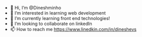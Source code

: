 - 👋 Hi, I’m @Dineshminho
- 👀 I’m interested in learning web development
- 🌱 I’m currently learning front end technologies!
- 💞️ I’m looking to collaborate on linkedIn
- 📫 How to reach me https://www.linedkin.com/in/dineshevs

<!---
Dineshminho/Dineshminho is a ✨ special ✨ repository because its `README.md` (this file) appears on your GitHub profile.
You can click the Preview link to take a look at your changes.
--->
